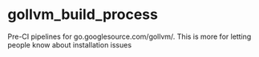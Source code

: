 # gollvm_build_process
Pre-CI pipelines for go.googlesource.com/gollvm/. This is more for letting people know about installation issues
